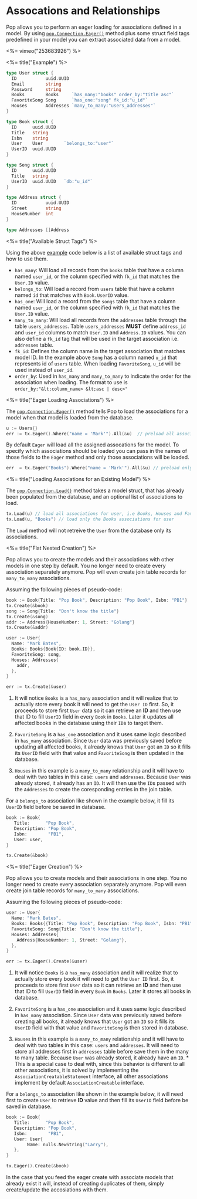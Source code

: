 # Assocations and Relationships

Pop allows you to perform an eager loading for associations defined in a model. By using [`pop.Connection.Eager()`](https://godoc.org/github.com/gobuffalo/pop#Connection.Eager) method plus some struct field tags predefined in your model you can extract associated data from a model.

<%= vimeo("253683926") %>

<%= title("Example") %>

```go
type User struct {
  ID           uuid.UUID
  Email        string
  Password     string
  Books        Books     `has_many:"books" order_by:"title asc"`
  FavoriteSong Song      `has_one:"song" fk_id:"u_id"`
  Houses       Addresses `many_to_many:"users_addresses"`
}

type Book struct {
  ID      uuid.UUID
  Title   string
  Isbn    string
  User    User        `belongs_to:"user"`
  UserID  uuid.UUID
}

type Song struct {
  ID      uuid.UUID
  Title   string
  UserID  uuid.UUID   `db:"u_id"`
}

type Address struct {
  ID           uuid.UUID
  Street       string
  HouseNumber  int
}

type Addresses []Address
```

<%= title("Available Struct Tags") %>

Using the above [example](#example) code below is a list of available struct tags and how to use them.

* `has_many`: Will load all records from the `books` table that have a column named `user_id`, or the column specified with `fk_id` that matches the `User.ID` value.
* `belongs_to`: Will load a record from `users` table that have a column named `id` that matches with `Book.UserID` value.
* `has_one`: Will load a record from the `songs` table that have a column named `user_id`, or the column specified with `fk_id` that matches the `User.ID` value.
* `many_to_many`: Will load all records from the `addresses` table through the table `users_addresses`. Table `users_addresses` **MUST** define `address_id` and `user_id` columns to match `User.ID` and `Address.ID` values. You can also define a `fk_id` tag that will be used in the target association i.e. `addresses` table.
* `fk_id`: Defines the column name in the target association that matches model ID. In the example above `Song` has a column named `u_id` that represents id of `users` table. When loading `FavoriteSong`, `u_id` will be used instead of `user_id`.
* `order_by`: Used in `has_many` and `many_to_many` to indicate the order for the association when loading. The format to use is `order_by:"&lt;column_name> &lt;asc | desc>"`

<%= title("Eager Loading Associations") %>

The [`pop.Connection.Eager()`](https://godoc.org/github.com/gobuffalo/pop#Connection.Eager) method tells Pop to load the associations for a model when that model is loaded from the database.

```go
u := Users{}
err := tx.Eager().Where("name = 'Mark'").All(&u)  // preload all associations for user with name 'Mark', i.e Books, Houses and FavoriteSong
```

By default `Eager` will load all the assigned assocations for the model. To specify which associations should be loaded you can pass in the names of those fields to the `Eager` method and only those associations will be loaded.

```go
err  = tx.Eager("Books").Where("name = 'Mark'").All(&u) // preload only Books association for user with name 'Mark'.
```

<%= title("Loading Associations for an Existing Model") %>

The [`pop.Connection.Load()`](https://godoc.org/github.com/gobuffalo/pop#Connection.Load) method takes a model struct, that has already been populated from the database, and an optional list of associations to load.

```go
tx.Load(u) // load all associations for user, i.e Books, Houses and FavoriteSong
tx.Load(u, "Books") // load only the Books associations for user
```

The `Load` method will not retreive the `User` from the database only its associations.

<%= title("Flat Nested Creation") %>

Pop allows you to create the models and their associations with other models in one step by default. You no longer need to create every association separately anymore. Pop will even create join table records for `many_to_many` associations.

Assuming the following pieces of pseudo-code:

```go
book := Book{Title: "Pop Book", Description: "Pop Book", Isbn: "PB1"}
tx.Create(&book)
song := Song{Title: "Don't know the title"}
tx.Create(&song)
addr := Address{HouseNumber: 1, Street: "Golang"}
tx.Create(&addr)

user := User{
  Name: "Mark Bates",
  Books: Books{Book{ID: book.ID}},
  FavoriteSong: song,
  Houses: Addresses{
    addr,
  },
}
```

```go
err := tx.Create(&user)
```

1. It will notice `Books` is a `has_many` association and it will realize that to actually store every book it will need to get the `User ID` first. So, it proceeds to store first `User` data so it can retrieve an **ID** and then use that ID to fill `UserID` field in every `Book` in `Books`. Later it updates all affected books in the database using their `ID`s to target them.

2. `FavoriteSong` is a `has_one` association and it uses same logic described in `has_many` association. Since `User` data was previously saved before updating all affected books, it already knows that `User` got an `ID` so it fills its `UserID` field with that value and `FavoriteSong` is then updated in the database.

3. `Houses` in this example is a `many_to_many` relationship and it will have to deal with two tables in this case: `users` and `addresses`. Because `User` was already stored, it already has an `ID`.  It will then use the `ID`s passed with the `Addresses` to create the coresponding entries in the join table.

For a `belongs_to` association like shown in the example below, it fill its `UserID` field before be saved in database.

```go
book := Book{
   Title:      "Pop Book",
   Description: "Pop Book",
   Isbn:        "PB1",
   User: user,
}
```

```go
tx.Create(&book)
```

<%= title("Eager Creation") %>

Pop allows you to create models and their associations in one step. You no longer need to create every association separately anymore. Pop will even create join table records for `many_to_many` associations.

Assuming the following pieces of pseudo-code:

```go
user := User{
  Name: "Mark Bates",
  Books: Books{{Title: "Pop Book", Description: "Pop Book", Isbn: "PB1"}},
  FavoriteSong: Song{Title: "Don't know the title"},
  Houses: Addresses{
    Address{HouseNumber: 1, Street: "Golang"},
  },
}
```

```go
err := tx.Eager().Create(&user)
```

1. It will notice `Books` is a `has_many` association and it will realize that to actually store every book it will need to get the `User ID` first. So, it proceeds to store first `User` data so it can retrieve an **ID** and then use that ID to fill `UserID` field in every `Book` in `Books`. Later it stores all books in database.

2. `FavoriteSong` is a `has_one` association and it uses same logic described in `has_many` association. Since `User` data was previously saved before creating all books, it already knows that `User` got an `ID` so it fills its `UserID` field with that value and `FavoriteSong` is then stored in database.

3. `Houses` in this example is a `many_to_many` relationship and it will have to deal with two tables in this case: `users` and `addresses`. It will need to store all addresses first in `addresses` table before save them in the many to many table. Because `User` was already stored, it already have an `ID`. * This is a special case to deal with, since this behavior is different to all other associations, it is solved by implementing the `AssociationCreatableStatement` interface, all other associations implement by default `AssociationCreatable` interface.

For a `belongs_to` association like shown in the example below, it will need first to create `User` to retrieve **ID** value and then fill its `UserID` field before be saved in database.

```go
book := Book{
   Title:      "Pop Book",
   Description: "Pop Book",
   Isbn:        "PB1",
   User: User{
        Name: nulls.NewString("Larry"),
   },
}
```

```go
tx.Eager().Create(&book)
```

In the case that you feed the eager create with associate models that already exist it will, instead of creating duplicates of them, simply create/update the accosiations with them.
